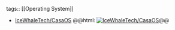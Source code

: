 tags:: [[Operating System]]

- [IceWhaleTech/CasaOS](https://github.com/IceWhaleTech/CasaOS)
  @@html: <a href="https://github.com/IceWhaleTech/CasaOS/"><img src="https://github-readme-stats-astronomer.vercel.app/api/pin/?username=IceWhaleTech&repo=CasaOS&theme=tokyonight" alt="IceWhaleTech/CasaOS"/></a>@@